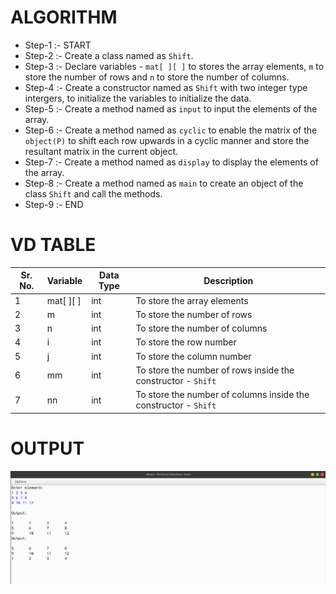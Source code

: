# ALGORITHM

- Step-1 :- START
- Step-2 :- Create a class named as `Shift`.
- Step-3 :- Declare variables - `mat[ ][ ]` to stores the array elements, `m` to store the number of rows and `n` to store the number of columns.
- Step-4 :- Create a constructor named as `Shift` with two integer type intergers, to initialize the variables to initialize the data.
- Step-5 :- Create a method named as `input` to input the elements of the array.
- Step-6 :- Create a method named as `cyclic` to enable the matrix of the `object(P)` to shift each row upwards in a cyclic manner and store the resultant matrix in the current object.
- Step-7 :- Create a method named as `display` to display the elements of the array.
- Step-8 :- Create a method named as `main` to create an object of the class `Shift` and call the methods.
- Step-9 :- END

# VD TABLE

| Sr. No. | Variable | Data Type | Description |
| --- | --- | --- | --- |
| 1 | mat[ ][ ] | int | To store the array elements |
| 2 | m | int | To store the number of rows |
| 3 | n | int | To store the number of columns |
| 4 | i | int | To store the row number |
| 5 | j | int | To store the column number |
| 6 | mm | int | To store the number of rows inside the constructor - `Shift` |
| 7 | nn | int | To store the number of columns inside the constructor - `Shift` |

# OUTPUT

<p align="center">
<img width="auto" height="auto" alt="output" src="./output.png">
</p>
